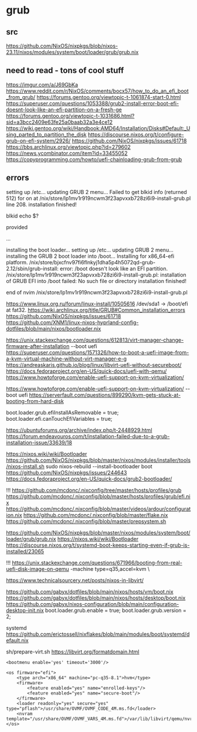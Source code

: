 # grub

## src

https://github.com/NixOS/nixpkgs/blob/nixos-23.11/nixos/modules/system/boot/loader/grub/grub.nix

## need to read - tons of cool stuff

https://imgur.com/a/J69GbKa
https://www.reddit.com/r/NixOS/comments/bocx57/how_to_do_an_efi_boot_from_grub/
https://forums.gentoo.org/viewtopic-t-1061874-start-0.html
https://superuser.com/questions/1053388/grub2-install-error-boot-efi-doesnt-look-like-an-efi-partition-on-a-fresh-ge
    https://forums.gentoo.org/viewtopic-t-1031686.html?sid=a3bcc2409e63fe25a0baab32a3e4ce12
    https://wiki.gentoo.org/wiki/Handbook:AMD64/Installation/Disks#Default:_Using_parted_to_partition_the_disk
https://discourse.nixos.org/t/configure-grub-on-efi-system/2926/
https://github.com/NixOS/nixpkgs/issues/61718
https://bbs.archlinux.org/viewtopic.php?id=279602
https://news.ycombinator.com/item?id=33455052
https://copyprogramming.com/howto/uefi-chainloading-grub-from-grub

## errors

setting up /etc...
updating GRUB 2 menu...
Failed to get blkid info (returned 512) for  on  at /nix/store/lp1mv1r919ncwm3f23apvxxb728zi6i9-install-grub.pl line 208.
installation finished!

blkid
echo $?

provided

...

installing the boot loader...
setting up /etc...
updating GRUB 2 menu...
installing the GRUB 2 boot loader into /boot...
Installing for x86_64-efi platform.
/nix/store/bjxcfnv97fi6flnkyj1dha5p4h5072qd-grub-2.12/sbin/grub-install: error: /boot doesn't look like an EFI partition.
/nix/store/lp1mv1r919ncwm3f23apvxxb728zi6i9-install-grub.pl: installation of GRUB EFI into /boot failed: No such file or directory
installation finished!

end of
nvim /nix/store/lp1mv1r919ncwm3f23apvxxb728zi6i9-install-grub.pl

https://www.linux.org.ru/forum/linux-install/10505616
    /dev/sda1 -> /boot/efi at fat32.
https://wiki.archlinux.org/title/GRUB#Common_installation_errors
https://github.com/NixOS/nixpkgs/issues/61718
https://github.com/XNM1/linux-nixos-hyprland-config-dotfiles/blob/main/nixos/bootloader.nix

https://unix.stackexchange.com/questions/612813/virt-manager-change-firmware-after-installation
    --boot uefi
    https://superuser.com/questions/1571326/how-to-boot-a-uefi-image-from-a-kvm-virtual-machine-without-virt-manager-e-g
    https://andreaskaris.github.io/blog/linux/libvirt-uefi-without-secureboot/
    https://docs.fedoraproject.org/en-US/quick-docs/uefi-with-qemu/
    https://www.howtoforge.com/enable-uefi-support-on-kvm-virtualization/

https://www.howtoforge.com/enable-uefi-support-on-kvm-virtualization/
    --boot uefi
https://serverfault.com/questions/899290/kvm-gets-stuck-at-booting-from-hard-disk

boot.loader.grub.efiInstallAsRemovable = true;
boot.loader.efi.canTouchEfiVariables = true;

https://ubuntuforums.org/archive/index.php/t-2448929.html
https://forum.endeavouros.com/t/installation-failed-due-to-a-grub-installation-issue/33639/18

https://nixos.wiki/wiki/Bootloader
https://github.com/NixOS/nixpkgs/blob/master/nixos/modules/installer/tools/nixos-install.sh
    sudo nixos-rebuild --install-bootloader boot
https://github.com/NixOS/nixpkgs/issues/244643
https://docs.fedoraproject.org/en-US/quick-docs/grub2-bootloader/

!!!
https://github.com/mcdonc/.nixconfig/tree/master/hosts/profiles/grub
https://github.com/mcdonc/.nixconfig/blob/master/hosts/profiles/grub/efi.nix
https://github.com/mcdonc/.nixconfig/blob/master/videos/ardour/configuration.nix
https://github.com/mcdonc/.nixconfig/blob/master/flake.nix
https://github.com/mcdonc/.nixconfig/blob/master/prepsystem.sh

https://github.com/NixOS/nixpkgs/blob/master/nixos/modules/system/boot/loader/grub/grub.nix
https://nixos.wiki/wiki/Bootloader
https://discourse.nixos.org/t/systemd-boot-keeps-starting-even-if-grub-is-installed/23065

!!!
https://unix.stackexchange.com/questions/671966/booting-from-real-uefi-disk-image-on-qemu
     -machine type=q35,accel=kvm \

https://www.technicalsourcery.net/posts/nixos-in-libvirt/

https://github.com/gabyx/dotfiles/blob/main/nixos/hosts/vm/boot.nix
https://github.com/gabyx/dotfiles/blob/main/nixos/hosts/desktop/boot.nix
https://github.com/gabyx/nixos-configuration/blob/main/configuration-desktop-init.nix
    boot.loader.grub.enable = true;
    boot.loader.grub.version = 2;

systemd
https://github.com/erictossell/nixflakes/blob/main/modules/boot/systemd/default.nix

sh/prepare-virt.sh
https://libvirt.org/formatdomain.html

```
<bootmenu enable='yes' timeout='3000'/>

<os firmware="efi">
    <type arch="x86_64" machine="pc-q35-8.1">hvm</type>
    <firmware>
        <feature enabled="yes" name="enrolled-keys"/>
        <feature enabled="yes" name="secure-boot"/>
    </firmware>
    <loader readonly="yes" secure="yes" type="pflash">/usr/share/OVMF/OVMF_CODE_4M.ms.fd</loader>
    <nvram template="/usr/share/OVMF/OVMF_VARS_4M.ms.fd">/var/lib/libvirt/qemu/nvram/nixos_VARS.fd</nvram>
</os>
```
